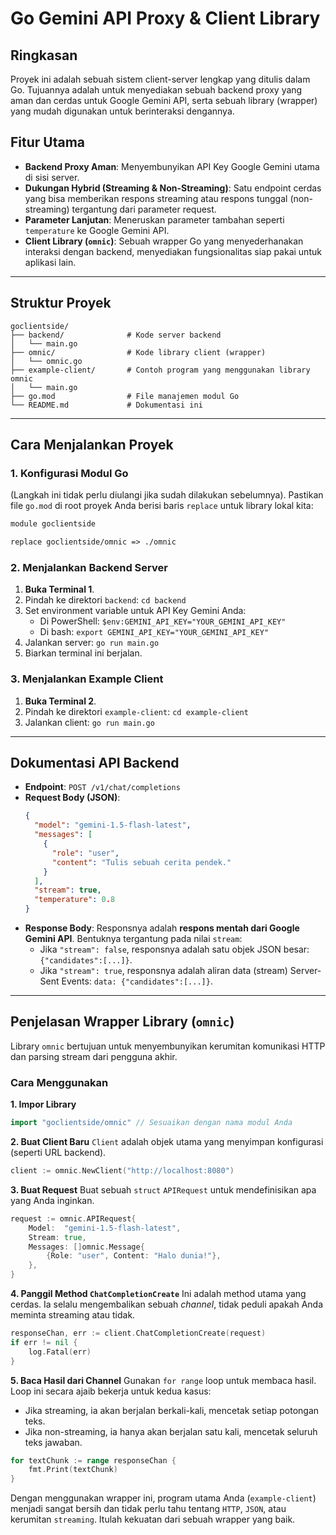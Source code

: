 # Go Gemini API Proxy & Client Library

## Ringkasan

Proyek ini adalah sebuah sistem client-server lengkap yang ditulis dalam Go. Tujuannya adalah untuk menyediakan sebuah backend proxy yang aman dan cerdas untuk Google Gemini API, serta sebuah library (wrapper) yang mudah digunakan untuk berinteraksi dengannya.

## Fitur Utama

-   **Backend Proxy Aman**: Menyembunyikan API Key Google Gemini utama di sisi server.
-   **Dukungan Hybrid (Streaming & Non-Streaming)**: Satu endpoint cerdas yang bisa memberikan respons streaming atau respons tunggal (non-streaming) tergantung dari parameter request.
-   **Parameter Lanjutan**: Meneruskan parameter tambahan seperti `temperature` ke Google Gemini API.
-   **Client Library (`omnic`)**: Sebuah wrapper Go yang menyederhanakan interaksi dengan backend, menyediakan fungsionalitas siap pakai untuk aplikasi lain.

---

## Struktur Proyek

```
goclientside/
├── backend/              # Kode server backend
│   └── main.go
├── omnic/                # Kode library client (wrapper)
│   └── omnic.go
├── example-client/       # Contoh program yang menggunakan library omnic
│   └── main.go
├── go.mod                # File manajemen modul Go
└── README.md             # Dokumentasi ini
```

---

## Cara Menjalankan Proyek

### 1. Konfigurasi Modul Go

(Langkah ini tidak perlu diulangi jika sudah dilakukan sebelumnya). Pastikan file `go.mod` di root proyek Anda berisi baris `replace` untuk library lokal kita:
```mod
module goclientside

replace goclientside/omnic => ./omnic
```

### 2. Menjalankan Backend Server

1.  **Buka Terminal 1**.
2.  Pindah ke direktori `backend`: `cd backend`
3.  Set environment variable untuk API Key Gemini Anda:
    *   Di PowerShell: `$env:GEMINI_API_KEY="YOUR_GEMINI_API_KEY"`
    *   Di bash: `export GEMINI_API_KEY="YOUR_GEMINI_API_KEY"`
4.  Jalankan server: `go run main.go`
5.  Biarkan terminal ini berjalan.

### 3. Menjalankan Example Client

1.  **Buka Terminal 2**.
2.  Pindah ke direktori `example-client`: `cd example-client`
3.  Jalankan client: `go run main.go`

---

## Dokumentasi API Backend

-   **Endpoint**: `POST /v1/chat/completions`
-   **Request Body (JSON)**:
    ```json
    {
      "model": "gemini-1.5-flash-latest",
      "messages": [
        {
          "role": "user",
          "content": "Tulis sebuah cerita pendek."
        }
      ],
      "stream": true,
      "temperature": 0.8
    }
    ```
-   **Response Body**: Responsnya adalah **respons mentah dari Google Gemini API**. Bentuknya tergantung pada nilai `stream`:
    -   Jika `"stream": false`, responsnya adalah satu objek JSON besar: `{"candidates":[...]}`.
    -   Jika `"stream": true`, responsnya adalah aliran data (stream) Server-Sent Events: `data: {"candidates":[...]}`.

---

## Penjelasan Wrapper Library (`omnic`)

Library `omnic` bertujuan untuk menyembunyikan kerumitan komunikasi HTTP dan parsing stream dari pengguna akhir.

### Cara Menggunakan

**1. Impor Library**
```go
import "goclientside/omnic" // Sesuaikan dengan nama modul Anda
```

**2. Buat Client Baru**
`Client` adalah objek utama yang menyimpan konfigurasi (seperti URL backend).
```go
client := omnic.NewClient("http://localhost:8080")
```

**3. Buat Request**
Buat sebuah `struct` `APIRequest` untuk mendefinisikan apa yang Anda inginkan.
```go
request := omnic.APIRequest{
    Model:  "gemini-1.5-flash-latest",
    Stream: true,
    Messages: []omnic.Message{
        {Role: "user", Content: "Halo dunia!"},
    },
}
```

**4. Panggil Method `ChatCompletionCreate`**
Ini adalah method utama yang cerdas. Ia selalu mengembalikan sebuah *channel*, tidak peduli apakah Anda meminta streaming atau tidak.
```go
responseChan, err := client.ChatCompletionCreate(request)
if err != nil {
    log.Fatal(err)
}
```

**5. Baca Hasil dari Channel**
Gunakan `for range` loop untuk membaca hasil. Loop ini secara ajaib bekerja untuk kedua kasus:
-   Jika streaming, ia akan berjalan berkali-kali, mencetak setiap potongan teks.
-   Jika non-streaming, ia hanya akan berjalan satu kali, mencetak seluruh teks jawaban.

```go
for textChunk := range responseChan {
    fmt.Print(textChunk)
}
```

Dengan menggunakan wrapper ini, program utama Anda (`example-client`) menjadi sangat bersih dan tidak perlu tahu tentang `HTTP`, `JSON`, atau kerumitan `streaming`. Itulah kekuatan dari sebuah wrapper yang baik.